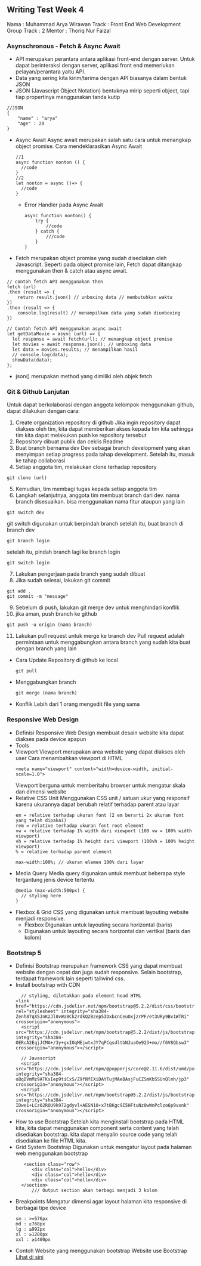 ## Writing Test Week 4 



Nama : Muhammad Arya Wirawan
Track : Front End Web Development
Group Track : 2
Mentor : Thoriq Nur Faizal


### Asynschronous - Fetch & Async Await
- API merupakan perantara antara aplikasi front-end dengan server. Untuk dapat berinteraksi dengan server, aplikasi front end memerlukan pelayan/perantara yaitu API.
- Data yang sering kita kirim/terima dengan API biasanya dalam bentuk JSON
- JSON (Javascript Object Notation) bentuknya mirip seperti object, tapi tiap propertinya menggunakan tanda kutip
```
//JSON 
{
    "name" : "arya"
    "age" : 20
}
```
- Async Await
  Async await merupakan salah satu cara untuk menangkap object promise.
  Cara mendeklarasikan Async Await
  ```
  //1
  async function nonton () {
    //code
  }
  //2
  let nonton = async ()=> {
    //code
  }
  ```
  - Error Handler pada Async Await
    ```
    async function nonton() {
        try {
            //code
        } catch {
            ///code
        }
    }
    ```
- Fetch merupakan object promise yang sudah disediakan oleh Javascript. Seperti pada object promise lain, Fetch dapat ditangkap menggunakan then & catch atau async await.  
```
// contoh fetch API menggunakan then
fetch (url)
.then (result => {
    return result.json() // unboxing data // membutuhkan waktu
})
.then (result => {
    console.log(result) // menampilkan data yang sudah diunboxing
})

// Contoh fetch API menggunakan async await
let getDataMovie = async (url) => {
  let response = await fetch(url); // menangkap object promise
  let movies = await response.json(); // unboxing data
  let data = movies.results; // menampilkan hasil
  // console.log(data);
  showData(data);
};
```
- json() merupakan method yang dimiliki oleh objek fetch
### Git & Github Lanjutan
Untuk dapat berkolaborasi dengan anggota kelompok menggunakan github, dapat dilakukan dengan cara:

1. Create organization repository di github
Jika ingin repository dapat diakses oleh tim, kita dapat memberikan akses kepada tim kita sehingga tim kita dapat melakukan push ke repository tersebut
2. Repository dibuat publik dan ceklis Readme
3. Buat branch bernama dev
   Dev sebagai branch development yang akan menyimpan setiap progress pada tahap development.
Setelah itu, masuk ke tahap collaborasi
4. Setiap anggota tim, melakukan clone terhadap repository
```
git clone (url)
```
5. Kemudian, tim membagi tugas kepada setiap anggota tim
6. Langkah selanjutnya, anggota tim membuat branch dari dev. nama branch disesuaikan. bisa menggunakan nama fitur ataupun yang lain
```
git switch dev
```
git switch digunakan untuk berpindah branch
setelah itu, buat branch di branch dev
```
git branch login
```
setelah itu, pindah branch lagi ke branch login
```
git switch login
```
7. Lakukan pengerjaan pada branch yang sudah dibuat
8. Jika sudah selesai, lakukan git commit
```
git add . 
git commit -m "message"
```
9. Sebelum di push, lakukan git merge dev untuk menghindari konflik 
10. jika aman, push branch ke github
```
git push -u origin (nama branch)
```
11. Lakukan pull request untuk merge ke branch dev
    Pull request adalah permintaan untuk menggabungkan antara branch yang sudah kita buat dengan branch yang lain

- Cara Update Repository di github ke local
  ```
  git pull
  ```
- Menggabungkan branch
    ```
    git merge (nama branch)
    ```
- Konflik
  Lebih dari 1 orang mengedit file yang sama
### Responsive Web Design
- Definisi
  Responsive Web Design membuat desain website kita dapat diakses pada device apapun
- Tools
- Viewport
  Viewport merupakan area website yang dapat diakses oleh user
  Cara menambahkan viewport di HTML
  ```
  <meta name="viewport" content="width=device-width, initial-scale=1.0">
  ```
  Viewport berguna untuk memberitahu browser untuk mengatur skala dan dimensi website
- Relative CSS Unit
  Menggunakan CSS unit / satuan ukur yang responsif karena ukurannya dapat berubah relatif terhadap parent atau layar
  ```
  em = relative terhadap ukuran font (2 em berarti 2x ukuran font yang telah dipakai)
  rem = relative terhadap ukuran font root element
  vw = relative terhadap 1% width dari viewport (100 vw = 100% width viewport)
  vh = relative terhadap 1% height dari viewport (100vh = 100% height viewport)
  % = relative terhadap parent element
  ```
  ```
  max-width:100%; // ukuran elemen 100% dari layar
  ```
- Media Query
  Media query digunakan untuk membuat beberapa style tergantung jenis device tertentu
  ```
  @media (max-width:500px) {
    // styling here
  }
  ```
- Flexbox & Grid
  CSS yang digunakan untuk membuat layouting website menjadi responsive.
   - Flexbox 
    Digunakan untuk layouting secara horizontal (baris)
    - Digunakan untuk layouting secara horizontal dan vertikal (baris dan kolom)
### Bootstrap 5
- Definisi
  Bootstrap merupakan framework CSS yang dapat membuat website dengan cepat dan juga sudah responsive. Selain bootstrap, terdapat framework lain seperti tailwind css.
- Install bootstrap with CDN
  ```
    // styling, diletakkan pada element head HTML
  <link href="https://cdn.jsdelivr.net/npm/bootstrap@5.2.2/dist/css/bootstrap.min.css" rel="stylesheet" integrity="sha384-Zenh87qX5JnK2Jl0vWa8Ck2rdkQ2Bzep5IDxbcnCeuOxjzrPF/et3URy9Bv1WTRi" crossorigin="anonymous">
    <script src="https://cdn.jsdelivr.net/npm/bootstrap@5.2.2/dist/js/bootstrap.bundle.min.js" integrity="sha384-OERcA2EqjJCMA+/3y+gxIOqMEjwtxJY7qPCqsdltbNJuaOe923+mo//f6V8Qbsw3" crossorigin="anonymous"></script> 

    // Javascript
    <script src="https://cdn.jsdelivr.net/npm/@popperjs/core@2.11.6/dist/umd/popper.min.js" integrity="sha384-oBqDVmMz9ATKxIep9tiCxS/Z9fNfEXiDAYTujMAeBAsjFuCZSmKbSSUnQlmh/jp3" crossorigin="anonymous"></script>
    <script src="https://cdn.jsdelivr.net/npm/bootstrap@5.2.2/dist/js/bootstrap.min.js" integrity="sha384-IDwe1+LCz02ROU9k972gdyvl+AESN10+x7tBKgc9I5HFtuNz0wWnPclzo6p9vxnk" crossorigin="anonymous"></script>
  ```
- How to use Bootstrap
    Setelah kita menginstall bootstrap pada HTML kita, kita dapat menggunakan component serta content yang telah disediakan bootstrap. kita dapat menyalin source code yang telah disediakan ke file HTML kita.
- Grid System Bootstrap
  Digunakan untuk mengatur layout pada halaman web menggunakan bootstrap
  ```
     <section class="row">
        <div class="col">hello</div>
        <div class="col">hello</div>
        <div class="col">hello</div>
    </section>
        /// Output section akan terbagi menjadi 3 kolom
  ```
- Breakpoints
  Mengatur dimensi agar layout halaman kita responsive di berbagai tipe device
  ```
  sm : >=576px
  md : ≥768px
  lg : ≥992px
  xl : ≥1200px
  xxl : ≥1400px
  ```
- Contoh Website yang menggunakan bootstrap
  Website use Bootstrap [Lihat di sini](https://nonton-lah.netlify.app/)
